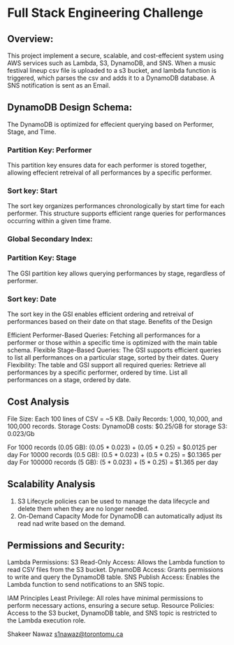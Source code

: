 # Full Stack Engineering Challenge

## Overview:
This project implement a secure, scalable, and cost-effecient system using AWS services such as Lambda, S3, DynamoDB, and SNS. When a music festival lineup csv file is uploaded to a s3 bucket, and lambda function is triggered, which
parses the csv and adds it to a DynamoDB database. A SNS notification is sent as an Email.

## DynamoDB Design Schema:
The DynamoDB is optimized for effecient querying based on Performer, Stage, and Time. 
### Partition Key: Performer
This partition key ensures data for each performer is stored together, allowing effecient retreival of all performances by a specific performer.
### Sort key: Start 
The sort key organizes performances chronologically by start time for each performer. This structure supports efficient range queries for performances occurring within a given time frame.
### Global Secondary Index:
### Partition Key: Stage
The GSI partition key allows querying performances by stage, regardless of performer.
### Sort key: Date
The sort key in the GSI enables efficient ordering and retreival of performances based on their date on that stage.
Benefits of the Design

Efficient Performer-Based Queries: Fetching all performances for a performer or those within a specific time is optimized with the main table schema.
Flexible Stage-Based Queries: The GSI supports efficient queries to list all performances on a particular stage, sorted by their dates.
Query Flexibility: The table and GSI support all required queries:
Retrieve all performances by a specific performer, ordered by time.
List all performances on a stage, ordered by date.



## Cost Analysis
File Size: Each 100 lines of CSV = ~5 KB.
Daily Records: 1,000, 10,000, and 100,000 records.
Storage Costs:
DynamoDB costs: $0.25/GB for storage
S3: 0.023/Gb 


For 1000 records (0.05 GB): (0.05 * 0.023) + (0.05 * 0.25) = $0.0125 per day
For 10000 records (0.5 GB): (0.5 * 0.023) + (0.5 * 0.25) = $0.1365 per day
For 100000 records (5 GB): (5 * 0.023) + (5 * 0.25) = $1.365 per day

## Scalability Analysis
1. S3 Lifecycle policies can be used to manage the data lifecycle and delete them when they are no longer needed.
2. On-Demand Capacity Mode for DynamoDB can automatically adjust its read nad write based on the demand. 


## Permissions and Security:
Lambda Permissions:
S3 Read-Only Access: Allows the Lambda function to read CSV files from the S3 bucket.
DynamoDB Access: Grants permissions to write and query the DynamoDB table.
SNS Publish Access: Enables the Lambda function to send notifications to an SNS topic.

IAM Principles
Least Privilege: All roles have minimal permissions to perform necessary actions, ensuring a secure setup.
Resource Policies: Access to the S3 bucket, DynamoDB table, and SNS topic is restricted to the Lambda execution role.

Shakeer Nawaz
s1nawaz@torontomu.ca
